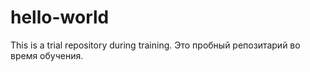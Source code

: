# hello-world
This is a trial repository during training. Это пробный репозитарий во время обучения. 
